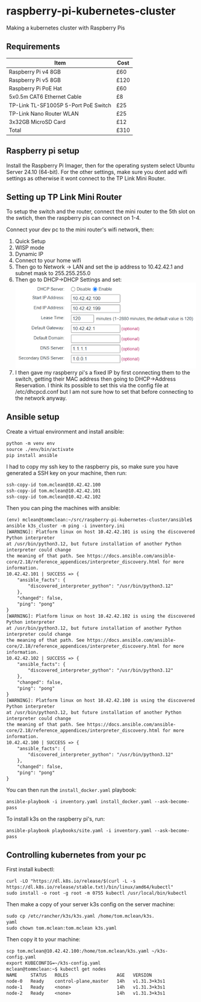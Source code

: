 # raspberry-pi-kubernetes-cluster
Making a kubernetes cluster with Raspberry Pis

## Requirements
| Item                                 | Cost   |
| ------------------------------------ | ------ |
| Raspberry Pi v4 8GB                  | £60    |
| Raspberry Pi v5 8GB                  | £120   |
| Raspberry Pi PoE Hat                 | £60    |
| 5x0.5m CAT6 Ethernet Cable           | £8     |
| TP-Link TL-SF1005P 5-Port PoE Switch | £25    |
| TP-Link Nano Router WLAN             | £25    |
| 3x32GB MicroSD Card                  | £12    |
| Total                                | £310   |

## Raspberry pi setup

Install the Raspberry Pi Imager, then for the operating system select Ubuntu Server 24.10 (64-bit). For the other settings, make sure you dont add wifi settings as otherwise it wont connect to the TP Link Mini Router.

## Setting up TP Link Mini Router

To setup the switch and the router, connect the mini router to the 5th slot on the swtich, then the raspberry pis can connect on 1-4.

Connect your dev pc to the mini router's wifi network, then:

1. Quick Setup
2. WISP mode
3. Dynamic IP
4. Connect to your home wifi
5. Then go to Network -> LAN and set the ip address to 10.42.42.1 and subnet mask to 255.255.255.0
6. Then go to DHCP->DHCP Settings and set:
 ![DHCP Settings](dhcp_settings.png)
7. I then gave my raspberry pi's a fixed IP by first connecting them to the switch, getting their MAC address then going to DHCP->Address Reservation. I think its possible to set this via the config file at /etc/dhcpcd.conf but I am not sure how to set that before connecting to the network anyway.

## Ansible setup

Create a virtual environment and install ansible:

```
python -m venv env
source ./env/bin/activate
pip install ansible
```

I had to copy my ssh key to the raspberry pis, so make sure you have generated a SSH key on your machine, then run:

```
ssh-copy-id tom.mclean@10.42.42.100
ssh-copy-id tom.mclean@10.42.42.101
ssh-copy-id tom.mclean@10.42.42.102
```

Then you can ping the machines with ansible:
```
(env) mclean@tommclean:~/src/raspberry-pi-kubernetes-cluster/ansible$ ansible k3s_cluster -m ping -i inventory.ini
[WARNING]: Platform linux on host 10.42.42.101 is using the discovered Python interpreter
at /usr/bin/python3.12, but future installation of another Python interpreter could change
the meaning of that path. See https://docs.ansible.com/ansible-
core/2.18/reference_appendices/interpreter_discovery.html for more information.
10.42.42.101 | SUCCESS => {
    "ansible_facts": {
        "discovered_interpreter_python": "/usr/bin/python3.12"
    },
    "changed": false,
    "ping": "pong"
}
[WARNING]: Platform linux on host 10.42.42.102 is using the discovered Python interpreter
at /usr/bin/python3.12, but future installation of another Python interpreter could change
the meaning of that path. See https://docs.ansible.com/ansible-
core/2.18/reference_appendices/interpreter_discovery.html for more information.
10.42.42.102 | SUCCESS => {
    "ansible_facts": {
        "discovered_interpreter_python": "/usr/bin/python3.12"
    },
    "changed": false,
    "ping": "pong"
}
[WARNING]: Platform linux on host 10.42.42.100 is using the discovered Python interpreter
at /usr/bin/python3.12, but future installation of another Python interpreter could change
the meaning of that path. See https://docs.ansible.com/ansible-
core/2.18/reference_appendices/interpreter_discovery.html for more information.
10.42.42.100 | SUCCESS => {
    "ansible_facts": {
        "discovered_interpreter_python": "/usr/bin/python3.12"
    },
    "changed": false,
    "ping": "pong"
}
```

You can then run the `install_docker.yaml` playbook:

```
ansible-playbook -i inventory.yaml install_docker.yaml --ask-become-pass
```

To install k3s on the raspberry pi's, run:
```
ansible-playbook playbooks/site.yaml -i inventory.yaml --ask-become-pass
```

## Controlling kubernetes from your pc

First install kubectl:
```
curl -LO "https://dl.k8s.io/release/$(curl -L -s https://dl.k8s.io/release/stable.txt)/bin/linux/amd64/kubectl"
sudo install -o root -g root -m 0755 kubectl /usr/local/bin/kubectl
```

Then make a copy of your server k3s config on the server machine:
```
sudo cp /etc/rancher/k3s/k3s.yaml /home/tom.mclean/k3s.
yaml
sudo chown tom.mclean:tom.mclean k3s.yaml
```
Then copy it to your machine:
```
scp tom.mclean@10.42.42.100:/home/tom.mclean/k3s.yaml ~/k3s-config.yaml
export KUBECONFIG=~/k3s-config.yaml
mclean@tommclean:~$ kubectl get nodes
NAME     STATUS   ROLES                  AGE   VERSION
node-0   Ready    control-plane,master   14h   v1.31.3+k3s1
node-1   Ready    <none>                 14h   v1.31.3+k3s1
node-2   Ready    <none>                 14h   v1.31.3+k3s1
```

